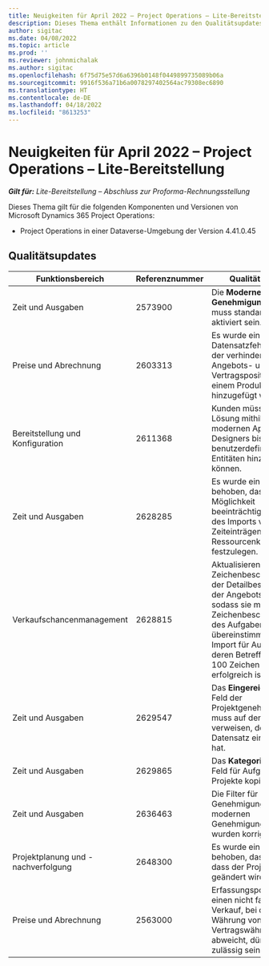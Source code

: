 ```yaml
---
title: Neuigkeiten für April 2022 – Project Operations – Lite-Bereitstellung
description: Dieses Thema enthält Informationen zu den Qualitätsupdates, die in der Version vom April 2022 der Microsoft Dynamics 365 Project Operations Lite-Bereitstellung verfügbar sind.
author: sigitac
ms.date: 04/08/2022
ms.topic: article
ms.prod: ''
ms.reviewer: johnmichalak
ms.author: sigitac
ms.openlocfilehash: 6f75d75e57d6a6396b0148f0449899735089b06a
ms.sourcegitcommit: 9916f536a71b6a0078297402564ac79308ec6890
ms.translationtype: HT
ms.contentlocale: de-DE
ms.lasthandoff: 04/18/2022
ms.locfileid: "8613253"
---
```

# <a name="whats-new-april-2022---project-operations-lite-deployment"></a>Neuigkeiten für April 2022 – Project Operations – Lite-Bereitstellung

_**Gilt für:** Lite-Bereitstellung – Abschluss zur Proforma-Rechnungsstellung_

Dieses Thema gilt für die folgenden Komponenten und Versionen von Microsoft Dynamics 365 Project Operations:

- Project Operations in einer Dataverse-Umgebung der Version 4.41.0.45

## <a name="quality-updates"></a>Qualitätsupdates

| Funktionsbereich | Referenznummer | Qualitätsupdate |
| --- | --- | --- |
| Zeit und Ausgaben | 2573900 | Die **Moderne Genehmigung**-Funktion muss standardmäßig aktiviert sein. |
| Preise und Abrechnung | 2603313 | Es wurde ein doppelter Datensatzfehler behoben, der verhinderte, dass Angebots- und Vertragspositionen mit einem Produkt hinzugefügt wurden. |
| Bereitstellung und Konfiguration | 2611368 | Kunden müssen der Lösung mithilfe des modernen App-Designers bis zu fünf benutzerdefinierte Entitäten hinzufügen können. |
| Zeit und Ausgaben | 2628285 | Es wurde ein Problem behoben, das die Möglichkeit beeinträchtigte, während des Imports von Zeiteinträgen die richtige Ressourcenkategorie festzulegen. |
| Verkaufschancenmanagement| 2628815 | Aktualisieren Sie die Zeichenbeschränkung der Detailbeschreibung der Angebotszeile, sodass sie mit der Zeichenbeschränkung des Aufgabenbetreffs übereinstimmt, damit der Import für Aufgaben, deren Betreff länger als 100 Zeichen ist, erfolgreich ist. |
| Zeit und Ausgaben| 2629547 | Das **Eingereicht von**-Feld der Projektgenehmigungen muss auf den Benutzer verweisen, der den Datensatz eingereicht hat. |
| Zeit und Ausgaben| 2629865 | Das **Kategorie kopieren**-Feld für Aufgaben, wenn Projekte kopiert werden. |
| Zeit und Ausgaben| 2636463 | Die Filter für Genehmigungen in modernen Genehmigungsformularen wurden korrigiert. |
| Projektplanung und -nachverfolgung | 2648300 | Es wurde ein Problem behoben, das verhindert, dass der Projektbesitzer geändert wird. |
| Preise und Abrechnung | 2563000 | Erfassungspositionen für einen nicht fakturierten Verkauf, bei denen die Währung von der Vertragswährung abweicht, dürfen nicht zulässig sein. |
